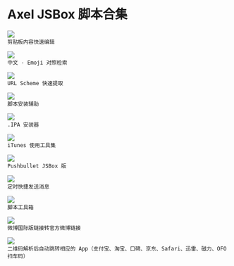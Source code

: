 # Axel JSBox 脚本合集

![](https://img.shields.io/badge/Clip%20Editor-Axel-brightgreen.svg)  
`剪贴板内容快速编辑`

![](https://img.shields.io/badge/Emoji-Axel-brightgreen.svg)  
`中文 - Emoji 对照检索`

![](https://img.shields.io/badge/Extract%20Scheme-Axel-brightgreen.svg)  
`URL Scheme 快速提取`

![](https://img.shields.io/badge/Installer-Axel-brightgreen.svg)  
`脚本安装辅助`

![](https://img.shields.io/badge/IPA%20Installer-Axel-brightgreen.svg)  
`.IPA 安装器`

![](https://img.shields.io/badge/iTunes%20Utilities-Axel-brightgreen.svg)  
`iTunes 使用工具集`

![](https://img.shields.io/badge/Pushbullet-Axel-brightgreen.svg)  
`Pushbullet JSBox 版`

![](https://img.shields.io/badge/Schedule%20Message-Axel-brightgreen.svg)  
`定时快捷发送消息`

![](https://img.shields.io/badge/Tool%20Box-Axel-brightgreen.svg)  
`脚本工具箱`

![](https://img.shields.io/badge/Weico-Axel-brightgreen.svg)  
`微博国际版链接转官方微博链接`

![](https://img.shields.io/badge/XQRcode-Axel-brightgreen.svg)  
`二维码解析后自动跳转相应的 App（支付宝、淘宝、口碑、京东、Safari、迅雷、磁力、OFO扫车码）`
